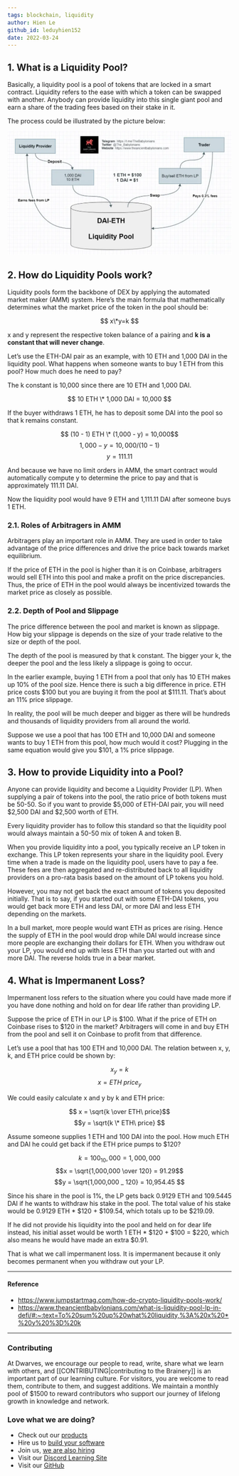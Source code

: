 ```yaml
---
tags: blockchain, liquidity
author: Hien Le
github_id: leduyhien152
date: 2022-03-24
---
```


## 1. What is a Liquidity Pool?
Basically, a liquidity pool is a pool of tokens that are locked in a smart contract. Liquidity refers to the ease with which a token can be swapped with another. Anybody can provide liquidity into this single giant pool and earn a share of the trading fees based on their stake in it.

The process could be illustrated by the picture below:

![](assets/liquidity-pool_pasted-image-20220322220453.webp)

## 2. How do Liquidity Pools work?
Liquidity pools form the backbone of DEX by applying the automated market maker (AMM) system. Here’s the main formula that mathematically determines what the market price of the token in the pool should be:

$$ x\*y=k $$

x and y represent the respective token balance of a pairing and **k is a constant that will never change**.

Let’s use the ETH-DAI pair as an example, with 10 ETH and 1,000 DAI in the liquidity pool. What happens when someone wants to buy 1 ETH from this pool? How much does he need to pay?

The k constant is 10,000 since there are 10 ETH and 1,000 DAI.

$$ 10 ETH \* 1,000 DAI = 10,000 $$

If the buyer withdraws 1 ETH, he has to deposit some DAI into the pool so that k remains constant.

$$ (10 - 1) ETH \* (1,000 - y) = 10,000$$$$1,000 - y = 10,000/(10-1)$$$$y = 111.11 $$

And because we have no limit orders in AMM, the smart contract would automatically compute y to determine the price to pay and that is approximately 111.11 DAI.

Now the liquidity pool would have 9 ETH and 1,111.11 DAI after someone buys 1 ETH.

### 2.1. Roles of Arbitragers in AMM
Arbitragers play an important role in AMM. They are used in order to take advantage of the price differences and drive the price back towards market equilibrium.

If the price of ETH in the pool is higher than it is on Coinbase, arbitragers would sell ETH into this pool and make a profit on the price discrepancies. Thus, the price of ETH in the pool would always be incentivized towards the market price as closely as possible.

### 2.2. Depth of Pool and Slippage
The price difference between the pool and market is known as slippage. How big your slippage is depends on the size of your trade relative to the size or depth of the pool.

The depth of the pool is measured by that k constant. The bigger your k, the deeper the pool and the less likely a slippage is going to occur.

In the earlier example, buying 1 ETH from a pool that only has 10 ETH makes up 10% of the pool size. Hence there is such a big difference in price. ETH price costs $100 but you are buying it from the pool at $111.11. That’s about an 11% price slippage.

In reality, the pool will be much deeper and bigger as there will be hundreds and thousands of liquidity providers from all around the world.

Suppose we use a pool that has 100 ETH and 10,000 DAI and someone wants to buy 1 ETH from this pool, how much would it cost? Plugging in the same equation would give you $101, a 1% price slippage.

## 3. How to provide Liquidity into a Pool?
Anyone can provide liquidity and become a Liquidity Provider (LP). When supplying a pair of tokens into the pool, the ratio price of both tokens must be 50-50. So if you want to provide $5,000 of ETH-DAI pair, you will need $2,500 DAI and $2,500 worth of ETH.

Every liquidity provider has to follow this standard so that the liquidity pool would always maintain a 50-50 mix of token A and token B.

When you provide liquidity into a pool, you typically receive an LP token in exchange. This LP token represents your share in the liquidity pool. Every time when a trade is made on the liquidity pool, users have to pay a fee. These fees are then aggregated and re-distributed back to all liquidity providers on a pro-rata basis based on the amount of LP tokens you hold.

However, you may not get back the exact amount of tokens you deposited initially. That is to say, if you started out with some ETH-DAI tokens, you would get back more ETH and less DAI, or more DAI and less ETH depending on the markets.

In a bull market, more people would want ETH as prices are rising. Hence the supply of ETH in the pool would drop while DAI would increase since more people are exchanging their dollars for ETH. When you withdraw out your LP, you would end up with less ETH than you started out with and more DAI. The reverse holds true in a bear market.

## 4. What is Impermanent Loss?
Impermanent loss refers to the situation where you could have made more if you have done nothing and hold on for dear life rather than providing LP.

Suppose the price of ETH in our LP is $100. What if the price of ETH on Coinbase rises to $120 in the market? Arbitragers will come in and buy ETH from the pool and sell it on Coinbase to profit from that difference.

Let’s use a pool that has 100 ETH and 10,000 DAI. The relation between x, y, k, and ETH price could be shown by:

$$ x _ y = k$$$$x = ETH\ price _ y $$

We could easily calculate x and y by k and ETH price:

$$ x = \sqrt{k \over ETH\ price}$$
$$y = \sqrt{k \* ETH\ price} $$

Assume someone supplies 1 ETH and 100 DAI into the pool. How much ETH and DAI he could get back if the ETH price pumps to $120?

$$ k = 100 _ 10,000 = 1,000,000 $$$$x = \sqrt{1,000,000 \over 120} = 91.29$$$$y = \sqrt{1,000,000 _ 120} = 10,954.45 $$

Since his share in the pool is 1%, the LP gets back 0.9129 ETH and 109.5445 DAI if he wants to withdraw his stake in the pool. The total value of his stake would be 0.9129 ETH \* $120 + $109.54, which totals up to be $219.09.

If he did not provide his liquidity into the pool and held on for dear life instead, his initial asset would be worth 1 ETH \* $120 + $100 = $220, which also means he would have made an extra $0.91.

That is what we call impermanent loss. It is impermanent because it only becomes permanent when you withdraw out your LP.

---

#### Reference
- https://www.jumpstartmag.com/how-do-crypto-liquidity-pools-work/
- https://www.theancientbabylonians.com/what-is-liquidity-pool-lp-in-defi/#:~:text=To%20sum%20up%20what%20liquidity,%3A%20x%20*%20y%20%3D%20k

---
<!-- cta -->

### Contributing
At Dwarves, we encourage our people to read, write, share what we learn with others, and [[CONTRIBUTING|contributing to the Brainery]] is an important part of our learning culture. For visitors, you are welcome to read them, contribute to them, and suggest additions. We maintain a monthly pool of $1500 to reward contributors who support our journey of lifelong growth in knowledge and network.

### Love what we are doing?
- Check out our [products](https://superbits.co)
- Hire us to [build your software](https://d.foundation)
- Join us, [we are also hiring](https://github.com/dwarvesf/WeAreHiring)
- Visit our [Discord Learning Site](https://discord.gg/dzNBpNTVEZ)
- Visit our [GitHub](https://github.com/dwarvesf)